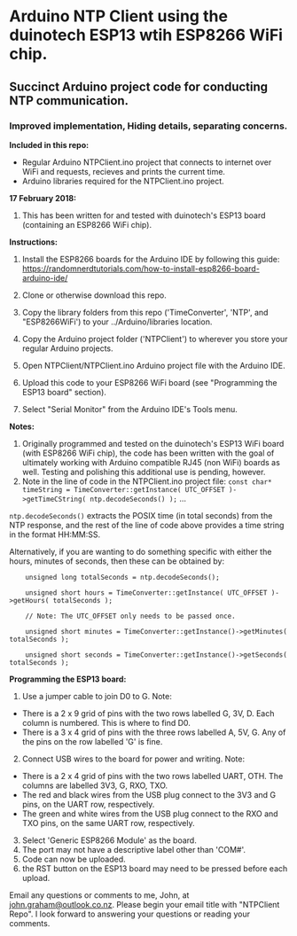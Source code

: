 # Arduino NTP Client using the duinotech ESP13 wtih ESP8266 WiFi chip.
## Succinct Arduino project code for conducting NTP communication.
### Improved implementation, Hiding details, separating concerns.

**Included in this repo:**
- Regular Arduino NTPClient.ino project that connects to internet over WiFi and requests, recieves and prints the current time.
- Arduino libraries required for the NTPClient.ino project.

**17 February 2018:**  
1. This has been written for and tested with duinotech's ESP13 board (containing an ESP8266 WiFi chip).

**Instructions:**
1. Install the ESP8266 boards for the Arduino IDE by following this guide: https://randomnerdtutorials.com/how-to-install-esp8266-board-arduino-ide/

2. Clone or otherwise download this repo.

3. Copy the library folders from this repo ('TimeConverter', 'NTP', and "ESP8266WiFi') to your ../Arduino/libraries location.
4. Copy the Arduino project folder ('NTPClient') to wherever you store your regular Arduino projects.

5. Open NTPClient/NTPClient.ino Arduino project file with the Arduino IDE.
6. Upload this code to your ESP8266 WiFi board (see "Programming the ESP13 board" section).
7. Select "Serial Monitor" from the Arduino IDE's Tools menu.

**Notes:**
1. Originally programmed and tested on the duinotech's ESP13 WiFi board (with ESP8266 WiFi chip), the code has been written with the goal of ultimately working with Arduino compatible RJ45 (non WiFi) boards as well. Testing and polishing this additional use is pending, however.
2. Note in the line of code in the NTPClient.ino project file: `const char* timeString = TimeConverter::getInstance( UTC_OFFSET )->getTimeCString( ntp.decodeSeconds() );` ...

  `ntp.decodeSeconds()` extracts the POSIX time (in total seconds) from the NTP response, and the rest of the line of code above provides a time string in the format HH:MM:SS.
  
  Alternatively, if you are wanting to do something specific with either the hours, minutes of seconds, then these can be obtained by:
  
```
    unsigned long totalSeconds = ntp.decodeSeconds();
    
    unsigned short hours = TimeConverter::getInstance( UTC_OFFSET )->getHours( totalSeconds );
    
    // Note: The UTC_OFFSET only needs to be passed once.
    
    unsigned short minutes = TimeConverter::getInstance()->getMinutes( totalSeconds );
    
    unsigned short seconds = TimeConverter::getInstance()->getSeconds( totalSeconds ); 
```
 
**Programming the ESP13 board:**
1. Use a jumper cable to join D0 to G. Note:
  - There is a 2 x 9 grid of pins with the two rows labelled G, 3V, D. Each column is numbered. This is where to find D0.
  - There is a 3 x 4 grid of pins with the three rows labelled A, 5V, G. Any of the pins on the row labelled 'G' is fine.
2. Connect USB wires to the board for power and writing. Note:
  - There is a 2 x 4 grid of pins with the two rows labelled UART, OTH. The columns are labelled 3V3, G, RXO, TXO.
  - The red and black wires from the USB plug connect to the 3V3 and G pins, on the UART row, respectively.
  - The green and white wires from the USB plug connect to the RXO and TXO pins, on the same UART row, respectively.
3. Select 'Generic ESP8266 Module' as the board.
4. The port may not have a descriptive label other than 'COM#'.
5. Code can now be uploaded.
6. the RST button on the ESP13 board may need to be pressed before each upload.

Email any questions or comments to me, John, at john.graham@outlook.co.nz. Please begin your email title with "NTPClient Repo".
I look forward to answering your questions or reading your comments.
